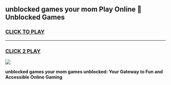
## unblocked games your mom Play Online 👋 Unblocked Games
<h3>
<a href="https://premium.freeplayer.one?title=unblocked_games_your_mom&ref=19F">CLICK TO PLAY</a></h3>
<hr>

<h3>
<a href="https://premium.freeplayer.one?title=unblocked_games_your_mom&ref=19F">CLICK 2 PLAY</a>
  
</h3>

<a href="https://premium.freeplayer.one?title=unblocked_games_your_mom&ref=19F"><img src="https://clearcache.store/games.png"></a>


**unblocked games your mom games unblocked: Your Gateway to Fun and Accessible Online Gaming**
